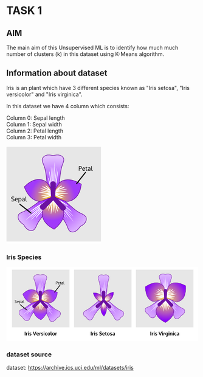 # TASK 1

## AIM

The main aim of this Unsupervised ML is to identify how much much number of clusters (k) in this dataset using K-Means algorithm.

## Information about dataset
Iris is an plant which have 3 different species known as "Iris setosa", "Iris versicolor" and "Iris virginica".

In this dataset we have 4 column which consists:

Column 0: Sepal length
<br>
Column 1: Sepal width
<br>
Column 2: Petal length
<br>
Column 3: Petal width

![image](./iris1.png)

### Iris Species

![image](./iris.png)

### dataset source
dataset: https://archive.ics.uci.edu/ml/datasets/iris
